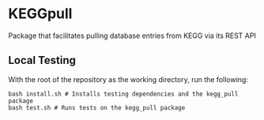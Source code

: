 # KEGGpull
Package that facilitates pulling database entries from KEGG via its REST API
## Local Testing
With the root of the repository as the working directory, run the following:
```
bash install.sh # Installs testing dependencies and the kegg_pull package
bash test.sh # Runs tests on the kegg_pull package
```
